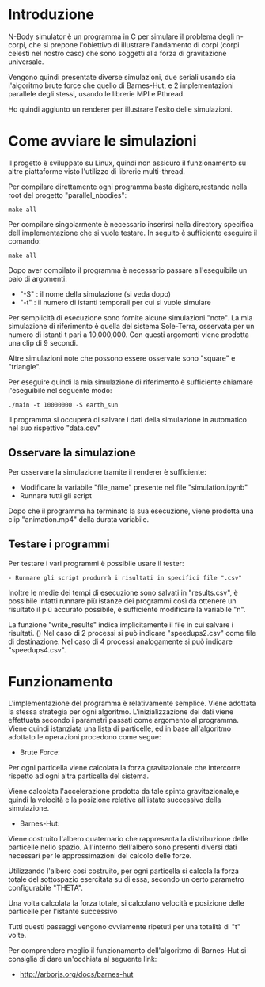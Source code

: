 # Introduzione

N-Body simulator è un programma in C per simulare il problema degli n-corpi, che si prepone l'obiettivo 
di illustrare l'andamento di corpi (corpi celesti nel nostro caso) che sono soggetti alla forza di gravitazione
universale.

Vengono quindi presentate diverse simulazioni, due seriali usando sia l'algoritmo brute force che quello di 
Barnes-Hut, e 2 implementazioni parallele degli stessi, usando le librerie MPI e Pthread.

Ho quindi aggiunto un renderer per illustrare l'esito delle simulazioni.



# Come avviare le simulazioni

Il progetto è sviluppato su Linux, quindi non assicuro il funzionamento su altre piattaforme visto l'utilizzo
di librerie multi-thread.

Per compilare direttamente ogni programma basta digitare,restando nella root del progetto "parallel_nbodies":

```
make all
```

Per compilare singolarmente è necessario inserirsi nella directory specifica dell'implementazione che si vuole testare.
In seguito è sufficiente eseguire il comando:

```
make all
```

Dopo aver compilato il programma è necessario passare all'eseguibile un paio di argomenti:

- "-S" : il nome della simulazione (si veda dopo)
- "-t" : il numero di istanti temporali per cui si vuole simulare

Per semplicità di esecuzione sono fornite alcune simulazioni "note". La mia simulazione di riferimento è
quella del sistema Sole-Terra, osservata per un numero di istanti t pari a 10,000,000. Con questi argomenti
viene prodotta una clip di 9 secondi.

Altre simulazioni note che possono essere osservate sono "square" e  "triangle".

Per eseguire quindi la mia simulazione di riferimento è sufficiente chiamare l'eseguibile nel seguente modo:

```
./main -t 10000000 -S earth_sun
```

Il programma si occuperà di salvare i dati della simulazione in automatico nel suo rispettivo "data.csv"

## Osservare la simulazione

Per osservare la simulazione tramite il renderer è sufficiente: 

- Modificare la variabile "file_name" presente nel file "simulation.ipynb"
- Runnare tutti gli script

Dopo che il programma ha terminato la sua esecuzione, viene prodotta una clip "animation.mp4" della durata 
variabile.

## Testare i programmi

Per testare i vari programmi è possibile usare il tester:

    - Runnare gli script produrrà i risultati in specifici file ".csv"

Inoltre le medie dei tempi di esecuzione sono salvati in "results.csv", è possibile infatti runnare più
istanze dei programmi così da ottenere un risultato il più accurato possibile, è sufficiente modificare la variabile "n".

La funzione "write_results" indica implicitamente il file in cui salvare i risultati. ()
Nel caso di 2 processi si può indicare "speedups2.csv" come file di destinazione.
Nel caso di 4 processi analogamente si può indicare "speedups4.csv".


# Funzionamento

L'implementazione del programma è relativamente semplice. Viene adottata la stessa strategia per ogni algoritmo.
L'inizializzazione dei dati viene effettuata secondo i parametri passati come argomento al programma. Viene 
quindi istanziata una lista di particelle, ed in base all'algoritmo adottato le operazioni procedono come segue:

- Brute Force: 

Per ogni particella viene calcolata la forza gravitazionale che intercorre rispetto ad ogni altra particella del sistema.

Viene calcolata l'accelerazione prodotta da tale spinta gravitazionale,e quindi la velocità e la posizione
relative all'istate successivo della simulazione.


- Barnes-Hut:

Viene costruito l'albero quaternario che rappresenta la distribuzione delle particelle nello spazio.
All'interno dell'albero sono presenti diversi dati necessari per le approssimazioni del calcolo delle forze.

Utilizzando l'albero cosi costruito, per ogni particella si calcola la forza totale del sottospazio esercitata
su di essa, secondo un certo parametro configurabile "THETA".

Una volta calcolata la forza totale, si calcolano velocità e posizione delle particelle per l'istante successivo


Tutti questi passaggi vengono ovviamente ripetuti per una totalità di "t" volte.

Per comprendere meglio il funzionamento dell'algoritmo di Barnes-Hut  si consiglia di dare un'occhiata al 
seguente link:

- http://arborjs.org/docs/barnes-hut


